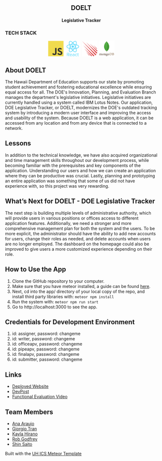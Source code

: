 <h2 align="center">DOELT</h2>
<h4 align="center">Legislative Tracker</h4>

### TECH STACK
<p align="center">
<img src="https://github.com/devicons/devicon/blob/master/icons/javascript/javascript-original.svg" title="Javascript" alt="Javascript" width="52" height="52"/>
<img src="https://github.com/devicons/devicon/blob/master/icons/react/react-original-wordmark.svg" title="React" alt="React" width="52" height="52"/>
<img src="https://github.com/devicons/devicon/blob/master/icons/meteor/meteor-original.svg" title="Meteor" alt="Meteor" width="52" height="52"/>
<img src="https://github.com/devicons/devicon/blob/master/icons/mongodb/mongodb-original-wordmark.svg" title="Mongodb" alt="Mongodb" width="52" height="52"/>
</p>


## About DOELT 

The Hawaii Department of Education supports our state by promoting student achievement and  fostering educational excellence while ensuring equal access for all. The DOE's Innovation, Planning, and Evaluation Branch manages the department's legislative initiatives. Legislative initiatives are currently handled using a system called IBM Lotus Notes. Our application, DOE Legislative Tracker, or DOELT, modernizes the DOE's outdated tracking system by introducing a modern user interface and improving the access and usability of the system. Because DOELT is a web application, it can be accessed from any location and from any device that is connected to a network.

## Lessons

In addition to the technical knowledge, we have also acquired organizational and time management  skills throughout our development process, while becoming familiar with the prerequisites and key components of the application. Understanding our users and how we can create an application where they can be productive was crucial. Lastly, planning and prototyping an entire application was something that some of us did not have experience with, so this project was very rewarding. 

## What’s Next for DOELT - DOE Legislative Tracker

The next step is building multiple levels of administrative authority, which will provide users in various positions or offices access to different application features. Additionally, we need a stronger and more comprehensive management plan for both the system and the users. To be more explicit, the administrator should have the ability to add new accounts for users, change their roles as needed, and delete accounts when users are no longer employed. The dashboard on the homepage could also be improved to give users a more customized experience depending on their role.

## How to Use the App

1. Clone the GitHub repository to your computer. 
2. Make sure that you have meteor installed, a guide can be found [here](https://www.meteor.com/developers/install).
3. Next, cd into the app/ directory of your local copy of the repo, and install third party libraries with: ```meteor npm install```
4. Run the system with: ```meteor npm run start```
5. Go to http://localhost:3000 to see the app.

## Credentials for Development Environment
1. id: assigner, password: changeme
2. id: writer, password: changeme
3. id: officeapv, password: changeme
4. id: pipeapv, password: changeme
5. id: finalapv, password: changeme
6. id: submitter, password: changeme

## Links
- [Deployed Website](https://doelt-hawaii.xyz)
- [DevPost](https://devpost.com/software/doelt?ref_content=my-projects-tab&ref_feature=my_projects)
- [Functional Evaluation Video](https://www.youtube.com/watch?v=0rt54E251uU&t=3s)

## Team Members
- [Ana Araujo](https://acatarinaoaraujo.github.io/)
- [Giorgio Tran](https://giorgio-tran.github.io/)
- [Kayla Hirano](https://khirano7.github.io/)
- [Rob Godfrey](https://robertgodfrey.github.io/)
- [Shin Saito](https://saitoshi.github.io/)

Built with the [UH ICS Meteor Template](http://ics-software-engineering.github.io/meteor-application-template-production/)
